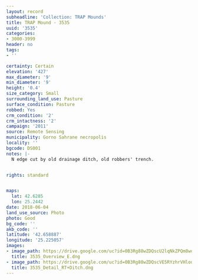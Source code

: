 ```yaml
---
layout: record
subheadline: 'Collection: TRAP Mounds'
title: TRAP Mound - 3535
uuid: '3535'
categories:
- 3000-3999
header: no
tags:
- ''

certainty: Certain
elevation: '427'
max_diameter: '9'
min_diameter: '9'
height: '0.4'
size_category: Small
surrounding_land_use: Pasture
surface_condition: Pasture
robbed: Yes
crm_condition: '2'
crm_intactness: '2'
campaign: '2011'
source: Remote Sensing
municipality: Gorno Sahrane necropolis
locality: ''
bgcode: DS001
notes: |-
  N edge cut by old drainage ditch, old robbers' trench.


rights: standard


maps:
  lat: 42.6285
  lon: 25.2442
date: 2018-06-04
land_use_source: Photo
photo: Good
bg_code: ''
akb_code: ''
latitude: '42.658887'
longitude: '25.225057'
images:
- image_path: https://drive.google.com/uc?id=0B3Rg88wZDQscU2lqNkZPQm8wd00
  title: 3535_Overview_E.dng
- image_path: https://drive.google.com/uc?id=0B3Rg88wZDQscVE5RYzhrVHlod1E
  title: 3535_Detail_RT+Ditch.dng
---
```

